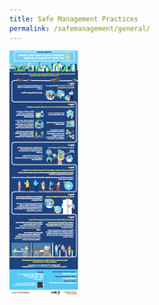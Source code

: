 ```yaml
---
title: Safe Management Practices
permalink: /safemanagement/general/
---
```


[![Safe Management Practices](/images/safemanagement.png)](/safemanagement/general/)